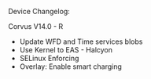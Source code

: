 Device Changelog:

Corvus V14.0 - R

- Update WFD and Time services blobs
- Use Kernel to EAS - Halcyon
- SELinux Enforcing
- Overlay: Enable smart charging
